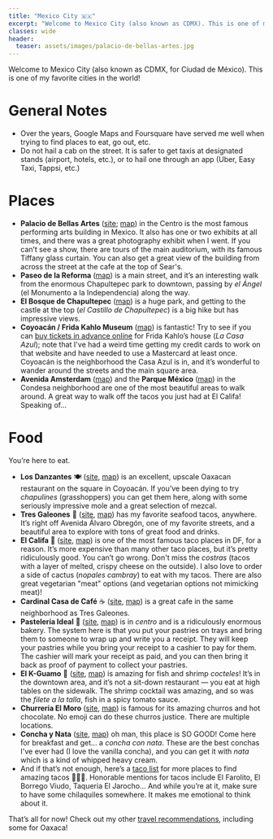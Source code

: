 ```yaml
---
title: "Mexico City 🇲🇽"
excerpt: "Welcome to Mexico City (also known as CDMX). This is one of my favorite cities in the world!"
classes: wide
header:
  teaser: assets/images/palacio-de-bellas-artes.jpg
---
```


Welcome to Mexico City (also known as CDMX, for Ciudad de México). This is one of my favorite cities in the world!

# General Notes
- Over the years, Google Maps and Foursquare have served me well when trying to find places to eat, go out, etc.
- Do not hail a cab on the street. It is safer to get taxis at designated stands (airport, hotels, etc.), or to hail one through an app (Uber, Easy Taxi, Tappsi, etc.)

# Places

- **Palacio de Bellas Artes** ([site](http://www.palacio.bellasartes.gob.mx/); [map](https://www.google.com/maps/place/Palacio+de+Bellas+Artes/@19.4352,-99.143394,17z/data=!3m1!4b1!4m5!3m4!1s0x85d1f92b75aa014d:0x17d810d20da6e8cf!8m2!3d19.4352!4d-99.1412)) in the Centro is the most famous performing arts building in Mexico. It also has one or two exhibits at all times, and there was a great photography exhibit when I went. If you can’t see a show, there are tours of the main auditorium, with its famous Tiffany glass curtain. You can also get a great view of the building from across the street at the cafe at the top of Sear's.
- **Paseo de la Reforma** ([map](https://www.google.com/maps/place/The+Angel+of+Independence/@19.4270206,-99.1697934,17z/data=!3m1!4b1!4m5!3m4!1s0x85d1ff35f5bd1563:0x6c366f0e2de02ff7!8m2!3d19.4270245!4d-99.1676647)) is a main street, and it’s an interesting walk from the enormous Chapultepec park to downtown, passing by *el Ángel* (el Monumento a la Independencia) along the way.
- **El Bosque de Chapultepec** ([map](https://www.google.com/maps/place/Bosque+de+Chapultepec/@19.4199605,-99.1900835,16z/data=!4m8!1m2!2m1!1schapultepec!3m4!1s0x85d1ff574549573f:0x42e2e5c1a219c3af!8m2!3d19.4194815!4d-99.1894558)) is a huge park, and getting to the castle at the top (*el Castillo de Chapultepec*) is a big hike but has impressive views.
- **Coyoacán / Frida Kahlo Museum** ([map](https://www.google.com/maps/place/Frida+Kahlo+Museum/@19.355143,-99.1647189,17z/data=!3m1!4b1!4m5!3m4!1s0x85d1ffc400ba3f3b:0x6201a4f7f7ccf4a1!8m2!3d19.355143!4d-99.1625249)) is fantastic! Try to see if you can [buy tickets in advance online](https://www.boletosfridakahlo.org/) for Frida Kahlo’s house (*La Casa Azul*); note that I've had a weird time getting my credit cards to work on that website and have needed to use a Mastercard at least once. Coyoacán is the neighborhood the Casa Azul is in, and it’s wonderful to wander around the streets and the main square area.
- **Avenida Amsterdam** ([map](https://www.google.com/maps/place/Av+Amsterdam,+Hip%C3%B3dromo,+Ciudad+de+M%C3%A9xico,+D.F.,+Mexico/data=!4m2!3m1!1s0x85d1ff40c033946f:0xbb6870ce170c2840?sa=X&ved=0ahUKEwjulNvvuPHJAhUX52MKHUwYAncQ8gEIGzAA)) and the **Parque México** ([map](https://www.google.com/maps/place/Parque+M%C3%A9xico/@19.411927,-99.1712997,17z/data=!3m1!4b1!4m5!3m4!1s0x85d1ff40e98130e5:0x3b7ae093630a7c9f!8m2!3d19.411927!4d-99.1691057)) in the Condesa neighborhood are one of the most beautiful areas to walk around. A great way to walk off the tacos you just had at El Califa! Speaking of...

# Food

You’re here to eat.

- **Los Danzantes** 🍽 ([site](http://www.losdanzantes.com/), [map](https://www.google.com/maps/place/Los+Danzantes+Coyoac%C3%A1n/@19.348755,-99.16585,17z/data=!3m1!4b1!4m5!3m4!1s0x85d1ffdcc9b13741:0x2f153a628cea07d9!8m2!3d19.348755!4d-99.163656)) is an excellent, upscale Oaxacan restaurant on the square in Coyoacán. If you’ve been dying to try *chapulines* (grasshoppers) you can get them here, along with some seriously impressive mole and a great selection of mezcal.
- **Tres Galeones** 🌮 ([site](http://www.tresgaleones.com.mx/), [map](https://www.google.com/maps/place/Tres+Galeones/@19.4175529,-99.163294,17z/data=!3m1!4b1!4m5!3m4!1s0x85d1ff3a34559649:0xf68b147e2136be58!8m2!3d19.4175529!4d-99.1611)) has my favorite seafood tacos, anywhere. It’s right off Avenida Álvaro Obregón, one of my favorite streets, and a beautiful area to explore with tons of great food and drinks.
- **El Califa** 🌮 ([site](http://www.elcalifa.com.mx/web/), [map](https://www.google.com/maps/search/El+Califa/@19.4064096,-99.1879867,14z/data=!3m1!4b1?entry=ttu)) is one of the most famous taco places in DF, for a reason. It’s more expensive than many other taco places, but it’s pretty ridiculously good. You can’t go wrong. Don't miss the *costras* (tacos with a layer of melted, crispy cheese on the outside). I also love to order a side of cactus (*nopales cambray*) to eat with my tacos. There are also great vegetarian "meat" options (and vegetarian options not mimicking meat)!
- **Cardinal Casa de Café** ☕ ([site](https://foursquare.com/v/cardinal-casa-de-caf%C3%A9/53f56cc1498e2a5450dc94e5), [map](https://www.google.com/maps/place/Cardinal+Casa+de+Caf%C3%A9/@19.4173129,-99.1581324,17z/data=!3m1!4b1!4m6!3m5!1s0x85d1ff3b1f7696d3:0x43c24c8975a64871!8m2!3d19.4173129!4d-99.1581324!16s%2Fg%2F1q5bm4tj7?entry=ttu)) is a great cafe in the same neighborhood as Tres Galeones.
- **Pastelería Ideal** 🎂 ([site](http://pasteleriaideal.com.mx/), [map](https://www.google.com/maps/place/Pasteler%C3%ADa+Ideal/@19.4328885,-99.1420688,17z/data=!3m1!4b1!4m5!3m4!1s0x85d200f396c6fdc9:0x5e47d532bc5b9cb5!8m2!3d19.4328885!4d-99.1398748)) is in *centro* and is a ridiculously enormous bakery. The system here is that you put your pastries on trays and bring them to someone to wrap up and write you a receipt. They will keep your pastries while you bring your receipt to a cashier to pay for them. The cashier will mark your receipt as paid, and you can then bring it back as proof of payment to collect your pastries.
- **El K-Guamo** 🍤 ([site](https://foursquare.com/v/el-kguamo/4d850de499b78cfa1935c61f), [map](https://www.google.com/maps/place/Marisquer%C3%ADa+el+K-Guamo/@19.432941,-99.1451742,17z/data=!3m1!4b1!4m6!3m5!1s0x85d1fed4fc104a87:0xb23436ed8d849ac9!8m2!3d19.432936!4d-99.1425993!16s%2Fg%2F1thq5n06?entry=ttu)) is amazing for fish and shrimp *cocteles*! It’s in the downtown area, and it’s not a sit-down restaurant — you eat at high tables on the sidewalk. The shrimp cocktail was amazing, and so was the *filete a la talla*, fish in a spicy tomato sauce.
- **Churrería El Moro** ([site](http://elmoro.mx/), [map](https://www.google.com/maps/search/Churrer%C3%ADa+El+Moro/@19.4313836,-99.170203,14z?entry=ttu)) is famous for its amazing churros and hot chocolate. No emoji can do these churros justice. There are multiple locations.
- **Concha y Nata** ([site](https://conchaynata.com/), [map](https://www.google.com/maps/place/Concha+y+Nata/@19.4188163,-99.1666341,17z/data=!3m1!4b1!4m6!3m5!1s0x85d1ffde343717d3:0x6c1e6f1de0c88019!8m2!3d19.4188113!4d-99.1640592!16s%2Fg%2F11jttm7_8t?entry=ttu)) oh man, this place is SO GOOD! Come here for breakfast and get... a *concha con nata*. These are the best conchas I've ever had (I love the vanilla concha), and you can get it with *nata* which is a kind of whipped heavy cream.
- And if that’s not enough, here’s a [taco list](https://foursquare.com/dfchic/list/los-mejores-tacos-de-la-ciudad) for more places to find amazing tacos 🌮🌮🌮. Honorable mentions for tacos include El Farolito, El Borrego Viudo, Taqueria El Jarocho… And while you’re at it, make sure to have some chilaquiles somewhere. It makes me emotional to think about it.

That’s all for now! Check out my other [travel recommendations](/travel-recommendations/), including some for Oaxaca!
